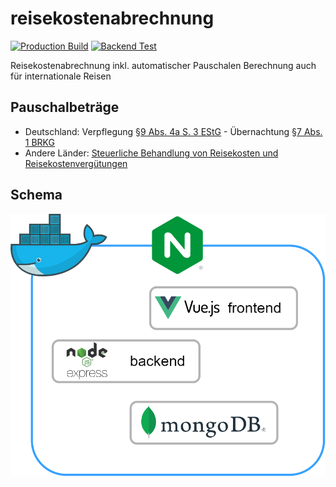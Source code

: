 # reisekostenabrechnung

[![Production Build](https://github.com/david-loe/reisekostenabrechnung/actions/workflows/production-build.yml/badge.svg)](https://github.com/david-loe/reisekostenabrechnung/actions/workflows/production-build.yml)
[![Backend Test](https://github.com/david-loe/reisekostenabrechnung/actions/workflows/backend-test.yml/badge.svg)](https://github.com/david-loe/reisekostenabrechnung/actions/workflows/backend-test.yml)

Reisekostenabrechnung inkl. automatischer Pauschalen Berechnung auch für internationale Reisen

## Pauschalbeträge

- Deutschland: Verpflegung [§9 Abs. 4a S. 3 EStG](https://www.gesetze-im-internet.de/estg/__9.html) - Übernachtung [§7 Abs. 1 BRKG](https://www.gesetze-im-internet.de/brkg_2005/__7.html)
- Andere Länder:  [Steuerliche Behandlung von Reisekosten und Reisekostenvergütungen](https://www.bundesfinanzministerium.de/Content/DE/Downloads/BMF_Schreiben/Steuerarten/Lohnsteuer/2022-11-23-steuerliche-behandlung-reisekosten-reisekostenverguetungen-2023.pdf)

## Schema

![Schema](schema.png)
